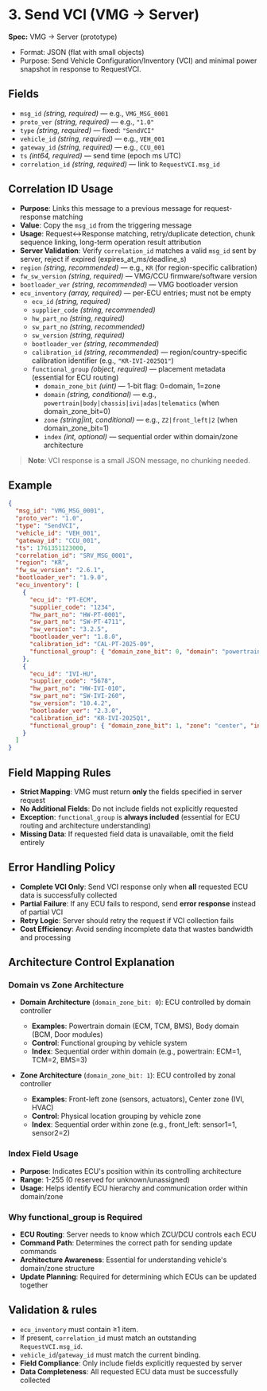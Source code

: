 # 3. Send VCI (VMG -> Server)

**Spec:** VMG → Server (prototype)

- Format: JSON (flat with small objects)
- Purpose: Send Vehicle Configuration/Inventory (VCI) and minimal power snapshot in response to RequestVCI.

## Fields
- `msg_id` *(string, required)* — e.g., `VMG_MSG_0001`
- `proto_ver` *(string, required)* — e.g., `"1.0"`
- `type` *(string, required)* — fixed: `"SendVCI"`
- `vehicle_id` *(string, required)* — e.g., `VEH_001`
- `gateway_id` *(string, required)* — e.g., `CCU_001`
- `ts` *(int64, required)* — send time (epoch ms UTC)
- `correlation_id` *(string, required)* — link to `RequestVCI.msg_id`

## Correlation ID Usage
- **Purpose**: Links this message to a previous message for request-response matching
- **Value**: Copy the `msg_id` from the triggering message
- **Usage**: Request↔Response matching, retry/duplicate detection, chunk sequence linking, long-term operation result attribution
- **Server Validation**: Verify `correlation_id` matches a valid `msg_id` sent by server, reject if expired (expires_at_ms/deadline_s)
- `region` *(string, recommended)* — e.g., `KR` (for region-specific calibration)
- `fw_sw_version` *(string, required)* — VMG/CCU firmware/software version
- `bootloader_ver` *(string, recommended)* — VMG bootloader version
- `ecu_inventory` *(array, required)* — per-ECU entries; must not be empty
  - `ecu_id` *(string, required)*
  - `supplier_code` *(string, recommended)*
  - `hw_part_no` *(string, required)*
  - `sw_part_no` *(string, recommended)*
  - `sw_version` *(string, required)*
  - `bootloader_ver` *(string, recommended)*
  - `calibration_id` *(string, recommended)* — region/country-specific calibration identifier (e.g., `"KR-IVI-2025Q1"`)
  - `functional_group` *(object, required)* — placement metadata (essential for ECU routing)
    - `domain_zone_bit` *(uint)* — 1-bit flag: 0=domain, 1=zone
    - `domain` *(string, conditional)* — e.g., `powertrain|body|chassis|ivi|adas|telematics` (when domain_zone_bit=0)
    - `zone` *(string|int, conditional)* — e.g., `Z2|front_left|2` (when domain_zone_bit=1)
    - `index` *(int, optional)* — sequential order within domain/zone architecture

> **Note**: VCI response is a small JSON message, no chunking needed.

## Example
```json
{
  "msg_id": "VMG_MSG_0001",
  "proto_ver": "1.0",
  "type": "SendVCI",
  "vehicle_id": "VEH_001",
  "gateway_id": "CCU_001",
  "ts": 1761351123000,
  "correlation_id": "SRV_MSG_0001",
  "region": "KR",
  "fw_sw_version": "2.6.1",
  "bootloader_ver": "1.9.0",
  "ecu_inventory": [
    {
      "ecu_id": "PT-ECM",
      "supplier_code": "1234",
      "hw_part_no": "HW-PT-0001",
      "sw_part_no": "SW-PT-4711",
      "sw_version": "3.2.5",
      "bootloader_ver": "1.8.0",
      "calibration_id": "CAL-PT-2025-09",
      "functional_group": { "domain_zone_bit": 0, "domain": "powertrain", "index": 1 }
    },
    {
      "ecu_id": "IVI-HU",
      "supplier_code": "5678",
      "hw_part_no": "HW-IVI-010",
      "sw_part_no": "SW-IVI-260",
      "sw_version": "10.4.2",
      "bootloader_ver": "2.3.0",
      "calibration_id": "KR-IVI-2025Q1",
      "functional_group": { "domain_zone_bit": 1, "zone": "center", "index": 1 }
    }
  ]
}
```

## Field Mapping Rules
- **Strict Mapping**: VMG must return **only** the fields specified in server request
- **No Additional Fields**: Do not include fields not explicitly requested
- **Exception**: `functional_group` is **always included** (essential for ECU routing and architecture understanding)
- **Missing Data**: If requested field data is unavailable, omit the field entirely

## Error Handling Policy
- **Complete VCI Only**: Send VCI response only when **all** requested ECU data is successfully collected
- **Partial Failure**: If any ECU fails to respond, send **error response** instead of partial VCI
- **Retry Logic**: Server should retry the request if VCI collection fails
- **Cost Efficiency**: Avoid sending incomplete data that wastes bandwidth and processing

## Architecture Control Explanation

### **Domain vs Zone Architecture**
- **Domain Architecture** (`domain_zone_bit: 0`): ECU controlled by domain controller
  - **Examples**: Powertrain domain (ECM, TCM, BMS), Body domain (BCM, Door modules)
  - **Control**: Functional grouping by vehicle system
  - **Index**: Sequential order within domain (e.g., powertrain: ECM=1, TCM=2, BMS=3)

- **Zone Architecture** (`domain_zone_bit: 1`): ECU controlled by zonal controller  
  - **Examples**: Front-left zone (sensors, actuators), Center zone (IVI, HVAC)
  - **Control**: Physical location grouping by vehicle zone
  - **Index**: Sequential order within zone (e.g., front_left: sensor1=1, sensor2=2)

### **Index Field Usage**
- **Purpose**: Indicates ECU's position within its controlling architecture
- **Range**: 1-255 (0 reserved for unknown/unassigned)
- **Usage**: Helps identify ECU hierarchy and communication order within domain/zone

### **Why functional_group is Required**
- **ECU Routing**: Server needs to know which ZCU/DCU controls each ECU
- **Command Path**: Determines the correct path for sending update commands
- **Architecture Awareness**: Essential for understanding vehicle's domain/zone structure
- **Update Planning**: Required for determining which ECUs can be updated together

## Validation & rules
- `ecu_inventory` must contain ≥1 item.
- If present, `correlation_id` must match an outstanding `RequestVCI.msg_id`.
- `vehicle_id`/`gateway_id` must match the current binding.
- **Field Compliance**: Only include fields explicitly requested by server
- **Data Completeness**: All requested ECU data must be successfully collected

